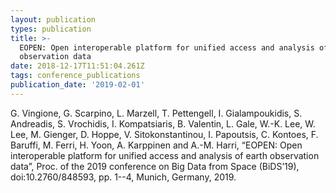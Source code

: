 ```yaml
---
layout: publication
types: publication
title: >-
  EOPEN: Open interoperable platform for unified access and analysis of earth
  observation data
date: 2018-12-17T11:51:04.261Z
tags: conference_publications
publication_date: '2019-02-01'
---
```

G. Vingione, G. Scarpino, L. Marzell, T. Pettengell, I. Gialampoukidis, S. Andreadis, S. Vrochidis, I. Kompatsiaris, B. Valentin, L. Gale, W.-K. Lee, W. Lee, M. Gienger, D. Hoppe, V. Sitokonstantinou, I. Papoutsis, C. Kontoes, F. Baruffi, M. Ferri, H. Yoon, A. Karppinen and A.-M. Harri, “EOPEN: Open interoperable platform for unified access and analysis of earth observation data”, Proc. of the 2019 conference on Big Data from Space (BiDS’19), doi:10.2760/848593, pp. 1--4, Munich, Germany, 2019.
